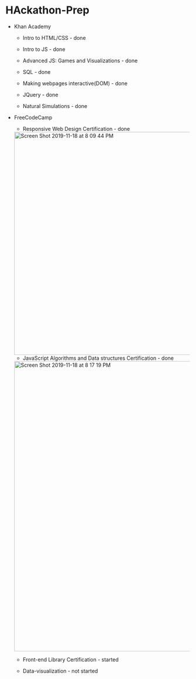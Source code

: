 # HAckathon-Prep

* Khan Academy

  + Intro to HTML/CSS - done
  
  
  + Intro to JS - done
  
  
  + Advanced JS: Games and Visualizations - done
  
  
  + SQL - done
  
  
  + Making webpages interactive(DOM) - done
  
  
  + JQuery - done
  
  
  + Natural Simulations - done
  
  
  
* FreeCodeCamp
  
  + Responsive Web Design Certification - done
  <img width="608" alt="Screen Shot 2019-11-18 at 8 09 44 PM" src="https://user-images.githubusercontent.com/36044703/69107725-5c3e6880-0a40-11ea-84bd-4e7a7d5acc0a.png">
  
  + JavaScript Algorithms and Data structures Certification - done
  <img width="791" alt="Screen Shot 2019-11-18 at 8 17 19 PM" src="https://user-images.githubusercontent.com/36044703/69107757-78420a00-0a40-11ea-937b-6c7e5f6f5f71.png">
  
  + Front-end Library Certification - started
  
  
  + Data-visualization - not started

